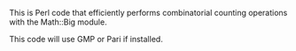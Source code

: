 This is Perl code that efficiently performs combinatorial counting operations
with the Math::Big module.

This code will use GMP or Pari if installed.
